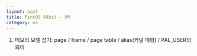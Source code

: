 ```yaml
---
layout: post
title: PintOS 64bit - VM
category: os
---
```


1. 메모리 모델 잡기: page / frame / page table / alias(커널 매핑) / PAL_USER의 의미

